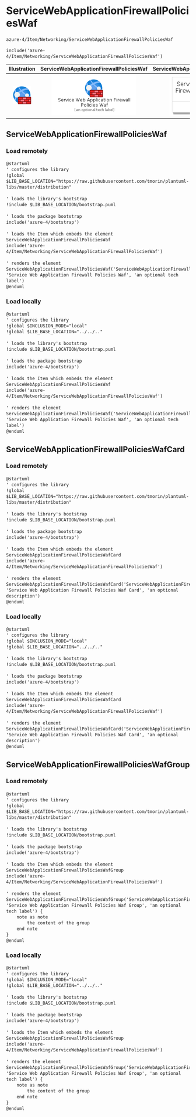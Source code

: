 # ServiceWebApplicationFirewallPoliciesWaf


```text
azure-4/Item/Networking/ServiceWebApplicationFirewallPoliciesWaf
```

```text
include('azure-4/Item/Networking/ServiceWebApplicationFirewallPoliciesWaf')
```



| Illustration | ServiceWebApplicationFirewallPoliciesWaf | ServiceWebApplicationFirewallPoliciesWafCard | ServiceWebApplicationFirewallPoliciesWafGroup |
| :---: | :---: | :---: | :---: |
| ![illustration for Illustration](../../../azure-4/Item/Networking/ServiceWebApplicationFirewallPoliciesWaf.png) | ![illustration for ServiceWebApplicationFirewallPoliciesWaf](../../../azure-4/Item/Networking/ServiceWebApplicationFirewallPoliciesWaf.Local.png) | ![illustration for ServiceWebApplicationFirewallPoliciesWafCard](../../../azure-4/Item/Networking/ServiceWebApplicationFirewallPoliciesWafCard.Local.png) | ![illustration for ServiceWebApplicationFirewallPoliciesWafGroup](../../../azure-4/Item/Networking/ServiceWebApplicationFirewallPoliciesWafGroup.Local.png) |




## ServiceWebApplicationFirewallPoliciesWaf

### Load remotely
```plantuml
@startuml
' configures the library
!global $LIB_BASE_LOCATION="https://raw.githubusercontent.com/tmorin/plantuml-libs/master/distribution"

' loads the library's bootstrap
!include $LIB_BASE_LOCATION/bootstrap.puml

' loads the package bootstrap
include('azure-4/bootstrap')

' loads the Item which embeds the element ServiceWebApplicationFirewallPoliciesWaf
include('azure-4/Item/Networking/ServiceWebApplicationFirewallPoliciesWaf')

' renders the element
ServiceWebApplicationFirewallPoliciesWaf('ServiceWebApplicationFirewallPoliciesWaf', 'Service Web Application Firewall Policies Waf', 'an optional tech label')
@enduml
```

### Load locally
```plantuml
@startuml
' configures the library
!global $INCLUSION_MODE="local"
!global $LIB_BASE_LOCATION="../../.."

' loads the library's bootstrap
!include $LIB_BASE_LOCATION/bootstrap.puml

' loads the package bootstrap
include('azure-4/bootstrap')

' loads the Item which embeds the element ServiceWebApplicationFirewallPoliciesWaf
include('azure-4/Item/Networking/ServiceWebApplicationFirewallPoliciesWaf')

' renders the element
ServiceWebApplicationFirewallPoliciesWaf('ServiceWebApplicationFirewallPoliciesWaf', 'Service Web Application Firewall Policies Waf', 'an optional tech label')
@enduml
```

## ServiceWebApplicationFirewallPoliciesWafCard

### Load remotely
```plantuml
@startuml
' configures the library
!global $LIB_BASE_LOCATION="https://raw.githubusercontent.com/tmorin/plantuml-libs/master/distribution"

' loads the library's bootstrap
!include $LIB_BASE_LOCATION/bootstrap.puml

' loads the package bootstrap
include('azure-4/bootstrap')

' loads the Item which embeds the element ServiceWebApplicationFirewallPoliciesWafCard
include('azure-4/Item/Networking/ServiceWebApplicationFirewallPoliciesWaf')

' renders the element
ServiceWebApplicationFirewallPoliciesWafCard('ServiceWebApplicationFirewallPoliciesWafCard', 'Service Web Application Firewall Policies Waf Card', 'an optional description')
@enduml
```

### Load locally
```plantuml
@startuml
' configures the library
!global $INCLUSION_MODE="local"
!global $LIB_BASE_LOCATION="../../.."

' loads the library's bootstrap
!include $LIB_BASE_LOCATION/bootstrap.puml

' loads the package bootstrap
include('azure-4/bootstrap')

' loads the Item which embeds the element ServiceWebApplicationFirewallPoliciesWafCard
include('azure-4/Item/Networking/ServiceWebApplicationFirewallPoliciesWaf')

' renders the element
ServiceWebApplicationFirewallPoliciesWafCard('ServiceWebApplicationFirewallPoliciesWafCard', 'Service Web Application Firewall Policies Waf Card', 'an optional description')
@enduml
```

## ServiceWebApplicationFirewallPoliciesWafGroup

### Load remotely
```plantuml
@startuml
' configures the library
!global $LIB_BASE_LOCATION="https://raw.githubusercontent.com/tmorin/plantuml-libs/master/distribution"

' loads the library's bootstrap
!include $LIB_BASE_LOCATION/bootstrap.puml

' loads the package bootstrap
include('azure-4/bootstrap')

' loads the Item which embeds the element ServiceWebApplicationFirewallPoliciesWafGroup
include('azure-4/Item/Networking/ServiceWebApplicationFirewallPoliciesWaf')

' renders the element
ServiceWebApplicationFirewallPoliciesWafGroup('ServiceWebApplicationFirewallPoliciesWafGroup', 'Service Web Application Firewall Policies Waf Group', 'an optional tech label') {
    note as note
        the content of the group
    end note
}
@enduml
```

### Load locally
```plantuml
@startuml
' configures the library
!global $INCLUSION_MODE="local"
!global $LIB_BASE_LOCATION="../../.."

' loads the library's bootstrap
!include $LIB_BASE_LOCATION/bootstrap.puml

' loads the package bootstrap
include('azure-4/bootstrap')

' loads the Item which embeds the element ServiceWebApplicationFirewallPoliciesWafGroup
include('azure-4/Item/Networking/ServiceWebApplicationFirewallPoliciesWaf')

' renders the element
ServiceWebApplicationFirewallPoliciesWafGroup('ServiceWebApplicationFirewallPoliciesWafGroup', 'Service Web Application Firewall Policies Waf Group', 'an optional tech label') {
    note as note
        the content of the group
    end note
}
@enduml
```

